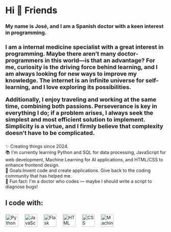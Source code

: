 <h1 align="left">Hi 👋 Friends</h1>

###

<h2 align="left" style="font-size: 16px; font-weight: bold;">
  My name is José, and I am a Spanish doctor with a keen interest in programming.
</h2>

###

<h3 align="align="justify" style="font-size: 18px;">I am a internal medicine specialist with a great interest in programming. Maybe there aren’t many doctor-programmers in this world—is that an advantage? For me, curiosity is the driving force behind learning, and I am always looking for new ways to improve my knowledge. The internet is an infinite universe for self-learning, and I love exploring its possibilities.

Additionally, I enjoy traveling and working at the same time, combining both passions. Perseverance is key in everything I do; if a problem arises, I always seek the simplest and most efficient solution to implement. Simplicity is a virtue, and I firmly believe that complexity doesn’t have to be complicated.</h3>

###

<p align="left">✨ Creating things since 2024.<br>📚 I'm currently learning Python and SQL for data processing, JavaScript for web development, Machine Learning for AI applications, and HTML/CSS to enhance frontend design.<br>🎯 Goals:Invent code and create applications. Give back to the coding community that has helped me.<br>🎲 Fun fact: I'm a doctor who codes — maybe I should write a script to diagnose bugs!</p>

###

<h2 align="left">I code with:</h2>

###

<div align="left">
  <img src="https://cdn.jsdelivr.net/gh/devicons/devicon/icons/python/python-original.svg" height="40" alt="Python logo" />
  <img width="12" />
  <img src="https://cdn.jsdelivr.net/gh/devicons/devicon/icons/javascript/javascript-original.svg" height="40" alt="JavaScript logo" />
  <img width="12" />
  <img src="https://cdn.jsdelivr.net/gh/devicons/devicon/icons/flask/flask-original.svg" height="40" alt="Flask logo" />
  <img width="12" />
  <img src="https://cdn.jsdelivr.net/gh/devicons/devicon/icons/html5/html5-original.svg" height="40" alt="HTML logo" />
  <img width="12" />
  <img src="https://cdn.jsdelivr.net/gh/devicons/devicon/icons/css3/css3-original.svg" height="40" alt="CSS logo" />
  <img width="12" />
  <img src="https://cdn.jsdelivr.net/gh/devicons/devicon/icons/tensorflow/tensorflow-original.svg" height="40" alt="Machine Learning (TensorFlow) logo" />
</div>

###
